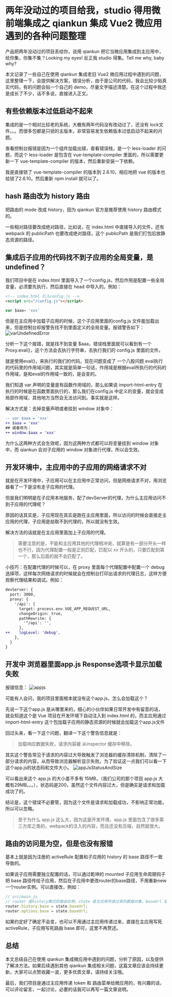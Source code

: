 # 两年没动过的项目给我，studio 得用微前端集成之 qiankun 集成 Vue2 微应用遇到的各种问题整理

产品把两年没动过的项目丢给你，说用 qiankun 把它当微应用集成到主应用中，给你集，你集不集？Looking my eyes! 反正我 studio 得集。Tell me why, baby why?

本文记录了一些自己在使用 qiankun 集成老旧 Vue2 微应用过程中遇到的问题，这里整理一下，会提供解决方案，错误分析，由于是公司的代码，我会比较少贴真实代码，有的问题会贴一个自己的 demo，尽量文字描述清楚。在这个过程中我还是成长了不少，话不多说，直接进入正文。

## 有些依赖版本过低启动不起来

集成的是一个相对比较老的系统，大概有两年代码没有改动过了，还没有 lock文件。。。而很多包都是只锁的主版本，非常容易发生依赖版本过低启动不起来的问题。

查看控制台报错是因为一个组件加载出错，查看错误栈，是一个 less-loader 的问题，而这个 less-loader 是包含在 vue-template-compiler 里面的，所以需要更新一下 vue-template-compiler 的版本，然后重新安装一下依赖。

我是直接锁了 vue-template-compiler 的版本到 2.6.10，相应地把 vue 的版本也给锁了2.6.10。然后重新 npm install 就可以了。

## hash 路由改为 history 路由

把路由的 mode 改成 history，因为 qiankun 官方是推荐使用 history 路由模式的。

一些相对路径要改成绝对路径，比如说，在 index.html 中直接导入的文件，还有webpack 的 publicPath 也要改成绝对路径，这个 publicPath 是我们打包后放静态资源的路径。

## 集成后子应用的代码找不到子应用的全局变量，是undefined？

我们项目中是在 index.html 里面导入了一个config.js，然后作用是配置一些全局变量，必须要先执行，然后直接在 head 中导入的。例如：

```html
<!-- index.html 引入config.js -->
<script src="/config.js"></script>
```

```js
var $aaa= 'xxx'
```

但是在主应用中加载子应用的时候，这个子应用里面的config.js 文件能加载出来，但是控制台却报警告找不到里面定义的全局变量。报错警告如下：
![varUndefinedError](images/varUndefinedError.png)

分析一下这个报错，就是找不到变量 $aaa，错误栈里面就可以看到有一个Proxy.eval()，这个方法会去执行字符串，去执行我们的 config.js 里面的文件。

就是使用eval()，来执行的我们的代码，现在问题变成了 一个八股问题 eval执行的代码里的作用域问题，其实就是简单一句话，作用域是根据eval所执行的代码的作用域，是和eval的作用域一致的，是会变的。

我们知道 var 声明的变量是有函数作用域的，那么如果说 import-html-entry 在执行的时候是在函数里面执行的，那么我们在config.js 中定义的变量，就会变成局部作用域，其他地方当然会无法访问到。事实就是这样。

解决方式是：去掉变量声明或者挂到 window 对象中：

```patch
-- var $aaa = 'xxx'
++ $aaa = 'xxx'
## 或者改为：
++ window.$aaa = 'xxx'
```

为什么这两种方式会生效呢，因为这两种方式都可以将变量挂到 window 对象中，而 qiankun 会对子应用的 window 对象进行代理，所以会生效。

## 开发环境中，主应用中的子应用的网络请求不对

就是在开发环境中，子应用可以在主应用中正常访问，但是网络请求不对，用浏览器看了一下是没有走子应用的代理。

但是我们明明是在子应用本地服务，配了devServer的代理，为什么主应用访问不到子应用的代理呢？

原因的话其实是，子应用现在其实是跑在主应用里面，所以访问的时候会直接走主应用的代理，子应用是劫取不到代理的，所以就没有生效。

解决方法的话就是在主应用里面加上子应用的代理。

> 需要注意的是，不能和主应用其他的代理相冲突，就算是有一部分开头一样也不行，因为代理配置一般是正则匹配，匹配以 xx 开头的，只要匹配到第一个，那么后面的就不会匹配了。

小技巧：在配置代理的时候可以，在 proxy 里面每个代理配置中配置一个 debug 选择项，这样每次网络请求的时候就会在控制台打印出请求的代理日志，这样方便观察代理结果和调试。例如：

```patch
devServer: {
  port: 3000,
  proxy: {
    '/api': {
      target: process.env.VUE_APP_REQUEST_URL,
      changeOrigin: true,
      pathRewrite: {
        '^/api': '',
      },
++    logLevel: 'debug',
    },
  }
}
```

## 开发中 浏览器里面app.js Response选项卡显示加载失败

报错信息：
![appjs](./images/qiankunVue2ChildProblemAppJs.png)

可能有人会问，我的项目里面根本就没有这个app.js，怎么会加载这个？

先说一下这个app.js 是从哪里来的，细心的小伙伴如果日常开发中有留意的话，就会知道这个是 Vue 项目在开发环境下自动注入到 index.html 的，而主应用通过 import-html-entry 这个包加载子应用的静态资源的时候就会加载这个app.js文件

回过头来，看一下这个问题，翻译一下这个警告信息就是：

> 加载响应数据失败，请求内容被 从inspector 缓存中移除。

其实这个警告常见于请求的内容过大导致触发了浏览器的缓存清除机制，清除了一部分请求的内容，从而导致浏览器解析显示失败。为了验证这一点我们可以看一下这个app.js的状态码和文件大小。
![appJsStatusAndSize](images/appJsStatusAndSize.png)

可以看出来这个 app.js 的大小差不多有 15MB，（我们公司的那个项目 app.js 大概有29MB。。。），状态码是200，虽然这个文件内容过大，但是确实是请求和加载成功了的。

结论是，这个错误不必要管，因为这个文件是请求和加载成功，不影响正常功能，所以可以忽略。

> 至于为什么 app.js 这么大，因为这是开发环境，app.js 里面包含了很多第三方库之类的，webpack的注入的内容，而且还没有压缩，自然就很大。

## 路由的访问是为空，但是也没有报错

基本上就是因为注册的 activeRule 配置和子应用的 history 的 base 路径不一致导致的。

如果说子应用需要独立配置的话，可以通过乾坤的 mounted 子应用生命周期钩子把 base 路径传给子应用，然后在子应用中更改router的base路径，不用重新new一个router实例。可以直接改，例如：

```javascript
// src/main.js
// router 是history模式的路由实例，state 是主应用传递过来的数据对象，baseUrl 是其中的属性
router.history.base = state.baseUrl;
router.options.base = state.baseUrl;
```

如果约定好了确定不会变，也可以不用通过主应用传递过来，直接在主应用写死activeRule，子应用写死路由 base 即可，这里不再赘述。

## 总结

本文总结自己在使用 qiankun 集成微应用中遇到的问题，分析了原因，以及提供了解决方法。如果后续遇到其他 qiankun 集成相关问题，这篇文章应该会持续更新，大家可以点赞收藏一波，更多优质文章，请持续关注哦。

最后，我们项目是通过主应用传递 token 和 路由菜单给微应用的，有兴趣的话，可以评论留言，一起讨论，必要的话我可以再写一篇文章说明。
